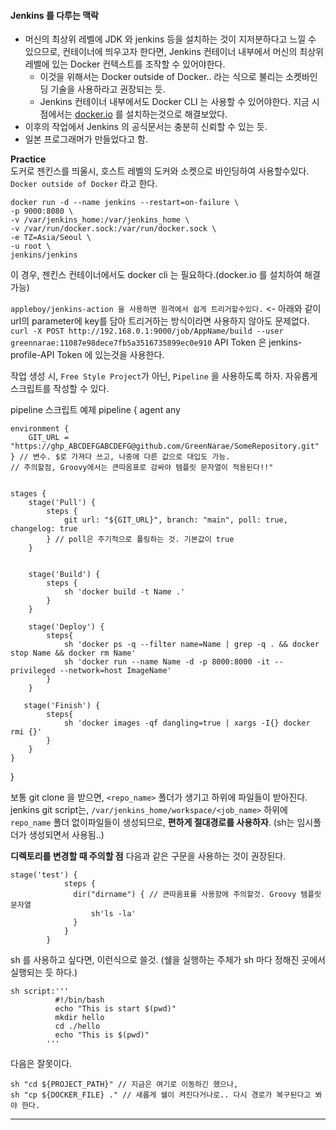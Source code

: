 
#### Jenkins 를 다루는 맥락
  - 머신의 최상위 레벨에 JDK 와 jenkins 등을 설치하는 것이 지저분하다고 느낄 수 있으므로, 컨테이너에 띄우고자 한다면, Jenkins 컨테이너 내부에서 머신의 최상위 레벨에 있는 Docker 컨텍스트를 조작할 수 있어야한다.
    - 이것을 위해서는 Docker outside of Docker.. 라는 식으로 불리는 소켓바인딩 기술을 사용하라고 권장되는 듯.
    - Jenkins 컨테이너 내부에서도 Docker CLI 는 사용할 수 있어야한다. 지금 시점에서는 [docker.io](http://docker.io) 를 설치하는것으로 해결보았다.
  - 이후의 작업에서 Jenkins 의 공식문서는 충분히 신뢰할 수 있는 듯.
  - 일본 프로그래머가 만들었다고 함.  
  
**Practice**  
도커로 젠킨스를 띄울시, 호스트 레벨의 도커와 소켓으로 바인딩하여 사용할수있다. `Docker outside of Docker` 라고 한다.
```
docker run -d --name jenkins --restart=on-failure \
-p 9000:8080 \
-v /var/jenkins_home:/var/jenkins_home \
-v /var/run/docker.sock:/var/run/docker.sock \
-e TZ=Asia/Seoul \
-u root \
jenkins/jenkins
```

이 경우, 젠킨스 컨테이너에서도 docker cli 는 필요하다.(docker.io 를 설치하여 해결가능)

`appleboy/jenkins-action 을 사용하면 원격에서 쉽게 트리거할수있다.` <- 아래와 같이 url의 parameter에 key를 담아 트리거하는 방식이라면 사용하지 않아도 문제없다.
`curl -X POST http://192.168.0.1:9000/job/AppName/build --user greennarae:11087e98dece7fb5a3516735899ec0e910`
API Token 은 jenkins-profile-API Token 에 있는것을 사용한다.

작업 생성 시, `Free Style Project`가 아닌, `Pipeline` 을 사용하도록 하자. 자유롭게 스크립트를 작성할 수 있다.

pipeline 스크립트 예제
pipeline {
	agent any
	
	environment {
		GIT_URL = "https://ghp_ABCDEFGABCDEFG@github.com/GreenNarae/SomeRepository.git"
	} // 변수. $로 가져다 쓰고, 나중에 다른 값으로 대입도 가능.
	// 주의할점, Groovy에서는 큰따옴표로 감싸야 템플릿 문자열이 적용된다!!"


	stages {
		stage('Pull') {
			steps {
				git url: "${GIT_URL}", branch: "main", poll: true, changelog: true
			} // poll은 주기적으로 폴링하는 것. 기본값이 true
		}
		
		
		stage('Build') {
			steps {
				sh 'docker build -t Name .'
			}
		}
		
		stage('Deploy') {
			steps{
				sh 'docker ps -q --filter name=Name | grep -q . && docker stop Name && docker rm Name'
				sh 'docker run --name Name -d -p 8000:8000 -it --privileged --network=host ImageName'
			}
		}

	   stage('Finish') {
			steps{
				sh 'docker images -qf dangling=true | xargs -I{} docker rmi {}'
			}
		}
	}
}

보통 git clone 을 받으면, `<repo_name>` 폴더가 생기고 하위에 파일들이 받아진다.
jenkins git script는, `/var/jenkins_home/workspace/<job_name>` 하위에 `repo_name` 폴더 없이파일들이 생성되므로, **편하게 절대경로를 사용하자**. (sh는 임시폴더가 생성되면서 사용됨..)

**디렉토리를 변경할 때 주의할 점**
다음과 같은 구문을 사용하는 것이 권장된다.
```
stage('test') {
            steps {
              dir("dirname") { // 큰따옴표를 사용함에 주의할것. Groovy 템플릿문자열
                  sh'ls -la'
              }
            }
        }
```

sh 를 사용하고 싶다면, 이런식으로 쓸것. (쉘을 실행하는 주체가 sh 마다 정해진 곳에서 실행되는 듯 하다.)
```
sh script:'''
          #!/bin/bash
          echo "This is start $(pwd)"
          mkdir hello
          cd ./hello
          echo "This is $(pwd)"
        '''
```

다음은 잘못이다.
```
sh "cd ${PROJECT_PATH}" // 지금은 여기로 이동하긴 했으나,
sh "cp ${DOCKER_FILE} ." // 새롭게 쉘이 켜진다거나로.. 다시 경로가 복구된다고 봐야 한다.
```


---  






